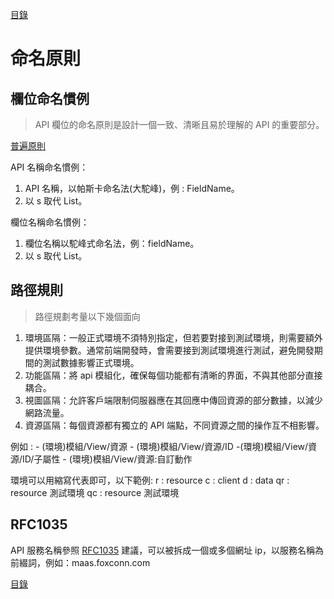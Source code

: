 [目錄](README.md "目錄")

# 命名原則

## 欄位命名慣例

> API 欄位的命名原則是設計一個一致、清晰且易於理解的 API 的重要部分。

[普遍原則](./General_Policy.md)

API 名稱命名慣例：

1. API 名稱，以帕斯卡命名法(大駝峰)，例 : FieldName。
2. 以 s 取代 List。

欄位名稱命名慣例：

1. 欄位名稱以駝峰式命名法，例：fieldName。
2. 以 s 取代 List。

## 路徑規則

> 路徑規劃考量以下幾個面向

1. 環境區隔：一般正式環境不須特別指定，但若要對接到測試環境，則需要額外提供環境參數。通常前端開發時，會需要接到測試環境進行測試，避免開發期間的測試數據影響正式環境。
2. 功能區隔：將 api 模組化，確保每個功能都有清晰的界面，不與其他部分直接耦合。
3. 視圖區隔：允許客戶端限制伺服器應在其回應中傳回資源的部分數據，以減少網路流量。
4. 資源區隔：每個資源都有獨立的 API 端點，不同資源之間的操作互不相影響。

例如 :
-​ (環境)模組/View/資源
-​ (環境)模組/View/資源/ID
-​ (環境)模組/View/資源/ID/子屬性
​- (環境)模組/View/資源:自訂動作

環境可以用縮寫代表即可，以下範例:
r : resource
c : client
d : data
qr : resource 測試環境
qc : resource 測試環境

## RFC1035

API 服務名稱參照 [RFC1035]("https://www.rfc-editor.org/rfc/rfc1035.txt") 建議，可以被拆成一個或多個網址 ip，以服務名稱為前綴詞，例如：maas.foxconn.com

[目錄](README.md "目錄")
